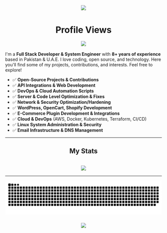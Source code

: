 <h1 align="center">
<img src="https://readme-typing-svg.herokuapp.com?font=Montserrat&weight=700&size=22&duration=3000&pause=1000&color=FED257&center=true&vCenter=true&width=435&lines=Hi,+I'm+Mohsin!;Welcome+to+My+WebSmith+Lore!"/>
</h1>
<h1 align="center">Profile Views</h1>
<p align="center"><img src="https://komarev.com/ghpvc/?username=mohsinamerriaz&color=FED257&style=flat-square&label=Profile+Views&abbreviated=true"/></p>

I'm a **Full Stack Developer & System Engineer** with **8+ years of experience** based in Pakistan & U.A.E. I love coding, open source, and technology. Here you'll find some of my projects, contributions, and interests. Feel free to explore!

- ✅ **Open-Source Projects & Contributions**
- ✅ **API Integrations & Web Development**
- ✅ **DevOps & Cloud Automation Scripts**
- ✅ **Server & Code Level Optimization & Fixes**
- ✅ **Network & Security Optimization/Hardening**
- ✅ **WordPress, OpenCart, Shopify Development**
- ✅ **E-Commerce Plugin Development & Integrations**
- ✅ **Cloud & DevOps** (AWS, Docker, Kubernetes, Terraform, CI/CD)
- ✅ **Linux System Administration & Security**
- ✅ **Email Infrastructure & DNS Management**

---

<h2 align="center">My Stats </h2>
<br>
<div align="center">
  <img width="390" src="https://github-readme-stats-salesp07.vercel.app/api?username=mohsinamerriaz&count_private=true&show_icons=true&theme=react&rank_icon=github&border_radius=10"/>
  <br/>
</div>

---

![snake gif](https://raw.githubusercontent.com/Platane/snk/output/github-contribution-grid-snake.svg)

<h3 align="center">
<img src="https://readme-typing-svg.herokuapp.com?font=Montserrat&weight=700&size=22&duration=3000&pause=1000&color=FED257&center=true&vCenter=true&width=435&lines=%F0%9F%9A%80+Always+learning+%26+building!;Get+in+Touch+with+me+on+LinkedIn!"/>
</h3>